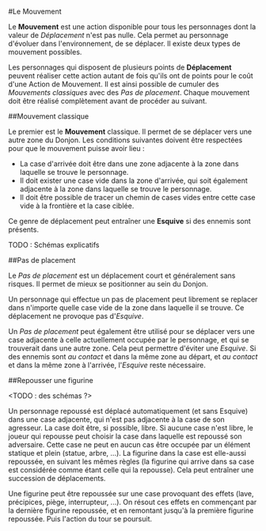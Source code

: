 #Le Mouvement

Le **Mouvement** est une action disponible pour tous les personnages dont la valeur de _Déplacement_ n'est pas nulle. Cela permet au personnage d'évoluer dans l'environnement, de se déplacer. Il existe deux types de mouvement possibles. 

Les personnages qui disposent de plusieurs points de **Déplacement** peuvent réaliser cette action autant de fois qu'ils ont de points pour le coût d'une Action de Mouvement. Il est ainsi possible de cumuler des _Mouvements classiques_ avec des _Pas de placement_. Chaque mouvement doit être réalisé complètement avant de procéder au suivant.

##Mouvement classique

Le premier est le **Mouvement** classique. Il permet de se déplacer vers une autre zone du Donjon. Les conditions suivantes doivent être respectées pour que le mouvement puisse avoir lieu :

* La case d'arrivée doit être dans une zone adjacente à la zone dans laquelle se trouve le personnage.
* Il doit exister une case vide dans la zone d'arrivée, qui soit également adjacente à la zone dans laquelle se trouve le personnage.
* Il doit être possible de tracer un chemin de cases vides entre cette case vide à la frontière et la case ciblée.

Ce genre de déplacement peut entraîner une **Esquive** si des ennemis sont présents.

TODO : Schémas explicatifs

##Pas de placement

Le _Pas de placement_ est un déplacement court et généralement sans risques. Il permet de mieux se positionner au sein du Donjon. 

Un personnage qui effectue un pas de placement peut librement se replacer dans n'importe quelle case vide de la zone dans laquelle il se trouve. Ce déplacement ne provoque pas d'_Esquive_.

Un _Pas de placement_ peut également être utilisé pour se déplacer vers une case adjacente à celle actuellement occupée par le personnage, et qui se trouverait dans une autre zone. Cela peut permettre d'éviter une _Esquive_. Si des ennemis sont _au contact_ et dans la même zone au départ, et _au contact_ et dans la même zone à l'arrivée, l'_Esquive_ reste nécessaire.

##Repousser une figurine

<TODO : des schémas ?>

Un personnage repoussé est déplacé automatiquement (et sans Esquive) dans une case adjacente, qui n'est pas adjacente à la case de son agresseur. La case doit être, si possible, libre. Si aucune case n'est libre, le joueur qui repousse peut choisir la case dans laquelle est repoussé son adversaire. Cette case ne peut en aucun cas être occupée par un élément statique et plein (statue, arbre, ...). La figurine dans la case est elle-aussi repoussée, en suivant les mêmes règles (la figurine qui arrive dans sa case est considérée comme étant celle qui la repousse). Cela peut entraîner une succession de déplacements.

Une figurine peut être repoussée sur une case provoquant des effets (lave, précipices, piège, interrupteur, ...). On résout ces effets en commençant par la dernière figurine repoussée, et en remontant jusqu'à la première figurine repoussée. Puis l'action du tour se poursuit.

